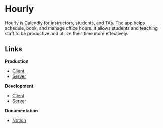 # Hourly

Hourly is Calendly for instructors, students, and TAs. The app helps schedule, 
book, and manage office hours. It allows students and teaching staff 
to be productive and utilize their time more effectively.

## Links

**Production**

- [Client](https://hourly.caprover.madooei.com/)
- [Server](https://hourly-api.caprover.madooei.com/)

**Development**

- [Client](https://hourly-dev.caprover.madooei.com/)
- [Server](https://hourly-api-dev.caprover.madooei.com/)

**Documentation**

- [Notion](https://www.notion.so/madooei/Hourly-5d20c5d7ed074169b0bdca374b1cbbbd)
